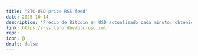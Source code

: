 ```yaml
---
title: "BTC-USD price RSS feed"
date: 2025-10-14
description: "Precio de Bitcoin en USD actualizado cada minuto, obtenido de CoinGecko."
link: https://rss.laro.dev/btc-usd.xml
repo: 
icon: ₿
draft: false
---
```

